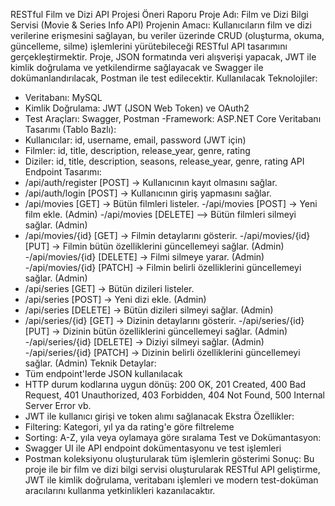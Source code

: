 RESTful Film ve Dizi API Projesi Öneri Raporu
Proje Adı:
Film ve Dizi Bilgi Servisi (Movie & Series Info API)
Projenin Amacı:
Kullanıcıların film ve dizi verilerine erişmesini sağlayan, bu veriler üzerinde CRUD (oluşturma, okuma, güncelleme, silme) işlemlerini yürütebileceği RESTful API tasarımını gerçekleştirmektir. Proje, JSON formatında veri alışverişi yapacak, JWT ile kimlik doğrulama ve yetkilendirme sağlayacak ve Swagger ile dokümanlandırılacak, Postman ile test edilecektir.
Kullanılacak Teknolojiler:
- Veritabanı: MySQL 
- Kimlik Doğrulama: JWT (JSON Web Token) ve OAuth2
- Test Araçları: Swagger, Postman
-Framework: ASP.NET Core 
Veritabanı Tasarımı (Tablo Bazlı):
- Kullanıcılar: id, username, email, password (JWT için)
- Filmler: id, title, description, release_year, genre, rating
- Diziler: id, title, description, seasons, release_year, genre, rating
API Endpoint Tasarımı:
- /api/auth/register [POST] -> Kullanıcının kayıt olmasını sağlar.
- /api/auth/login [POST] -> Kullanıcının giriş yapmasını sağlar.
- /api/movies [GET] -> Bütün filmleri listeler.
-/api/movies [POST] -> Yeni film ekle. (Admin)
-/api/movies [DELETE] –> Bütün filmleri silmeyi sağlar. (Admin)
- /api/movies/{id} [GET] -> Filmin detaylarını gösterir. 
-/api/movies/{id} [PUT] -> Filmin bütün özelliklerini güncellemeyi sağlar. (Admin)
-/api/movies/{id} [DELETE] -> Filmi silmeye yarar. (Admin) 
-/api/movies/{id} [PATCH] -> Filmin belirli özelliklerini güncellemeyi sağlar. (Admin)
- /api/series [GET] -> Bütün dizileri listeler.
- /api/series [POST] -> Yeni dizi ekle. (Admin)
- /api/series [DELETE] -> Bütün dizileri silmeyi sağlar. (Admin)
- /api/series/{id} [GET] -> Dizinin detaylarını gösterir.
-/api/series/{id} [PUT] -> Dizinin bütün özelliklerini güncellemeyi sağlar. (Admin)
-/api/series/{id} [DELETE] -> Diziyi silmeyi sağlar. (Admin)
-/api/series/{id} [PATCH] -> Dizinin belirli özelliklerini güncellemeyi sağlar. (Admin) 
Teknik Detaylar:
- Tüm endpoint'lerde JSON kullanılacak
- HTTP durum kodlarına uygun dönüş: 200 OK, 201 Created, 400 Bad Request, 401 Unauthorized, 403 Forbidden, 404 Not Found, 500 Internal Server Error vb.
- JWT ile kullanıcı girişi ve token alımı sağlanacak
Ekstra Özellikler:
- Filtering: Kategori, yıl ya da rating'e göre filtreleme
- Sorting: A-Z, yıla veya oylamaya göre sıralama
Test ve Dokümantasyon:
- Swagger UI ile API endpoint dokümentasyonu ve test işlemleri
- Postman koleksiyonu oluşturularak tüm işlemlerin gösterimi
Sonuç:
Bu proje ile bir film ve dizi bilgi servisi oluşturularak RESTful API geliştirme, JWT ile kimlik doğrulama, veritabanı işlemleri ve modern test-doküman aracılarını kullanma yetkinlikleri kazanılacaktır.

